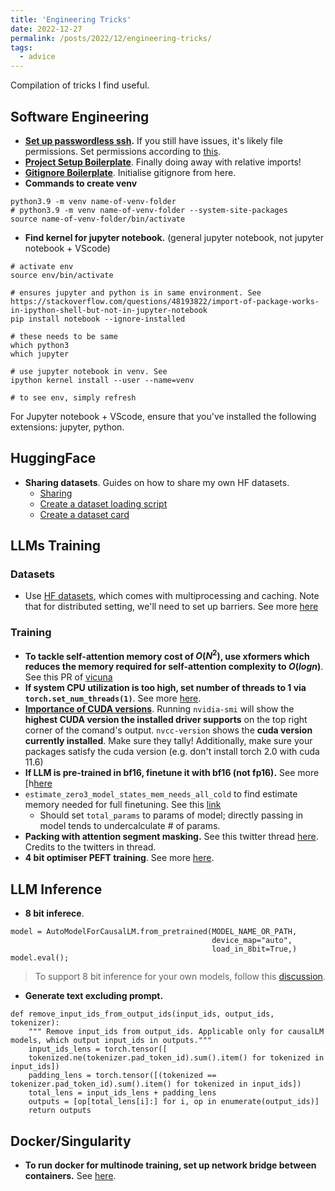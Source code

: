 ```yaml
---
title: 'Engineering Tricks'
date: 2022-12-27
permalink: /posts/2022/12/engineering-tricks/
tags:
  - advice
---
```

Compilation of tricks I find useful.

## Software Engineering
- **[Set up passwordless ssh](https://linuxize.com/post/how-to-setup-passwordless-ssh-login/).** If you still have issues, it's likely file permissions. Set permissions according to [this](https://superuser.com/questions/215504/permissions-on-private-key-in-ssh-folder).
- **[Project Setup Boilerplate](https://goodresearch.dev/setup.html)**. Finally doing away with relative imports!
- **[Gitignore Boilerplate](https://github.com/github/gitignore/blob/main/Python.gitignore)**. Initialise gitignore from here.
- **Commands to create venv**

```
python3.9 -m venv name-of-venv-folder
# python3.9 -m venv name-of-venv-folder --system-site-packages  
source name-of-venv-folder/bin/activate
```

- **Find kernel for jupyter notebook.** (general jupyter notebook, not jupyter notebook + VScode) 

```
# activate env
source env/bin/activate

# ensures jupyter and python is in same environment. See https://stackoverflow.com/questions/48193822/import-of-package-works-in-ipython-shell-but-not-in-jupyter-notebook
pip install notebook --ignore-installed  

# these needs to be same
which python3
which jupyter

# use jupyter notebook in venv. See
ipython kernel install --user --name=venv

# to see env, simply refresh
```

For Jupyter notebook + VScode, ensure that you've installed the following extensions: jupyter, python.

## HuggingFace
- **Sharing datasets**. Guides on how to share my own HF datasets.
  - [Sharing](https://huggingface.co/docs/datasets/share)
  - [Create a dataset loading script](https://huggingface.co/docs/datasets/dataset_script#create-a-dataset-loading-script)
  - [Create a dataset card](https://huggingface.co/docs/datasets/dataset_card) 

## LLMs Training
### Datasets
- Use [HF datasets](https://huggingface.co/docs/datasets/index), which comes with multiprocessing and caching. Note that for distributed setting, we'll need to set up barriers. See more [here](https://huggingface.co/docs/datasets/process#multiprocessing)

### Training
- **To tackle self-attention memory cost of $O(N^2)$, use xformers which reduces the memory required for self-attention complexity to $O(logn)$**. See this PR of [vicuna](https://github.com/lm-sys/FastChat/pull/1255)
- **If system CPU utilization is too high, set number of threads to 1 via `torch.set_num_threads(1)`**. See more [here](https://discuss.pytorch.org/t/cpu-usage-far-too-high-and-training-inefficient/57228).
- **[Importance of CUDA versions](https://stackoverflow.com/questions/9727688/how-to-get-the-cuda-version)**. Running `nvidia-smi` will show the **highest CUDA version the installed driver supports** on the top right corner of the comand's output. `nvcc-version` shows the **cuda version currently installed**. Make sure they tally! Additionally, make sure your packages satisfy the cuda version (e.g. don't install torch 2.0 with cuda 11.6)
- **If LLM is pre-trained in bf16, finetune it with bf16 (not fp16).** See more [h[here](https://huggingface.co/docs/transformers/v4.13.0/en/performance#bf16)
- `estimate_zero3_model_states_mem_needs_all_cold` to find estimate memory needed for full finetuning. See this [link](https://huggingface.co/docs/transformers/main_classes/deepspeed#memory-requirements) 
  - Should set `total_params` to params of model; directly passing in model tends to undercalculate # of params.
- **Packing with attention segment masking.** See this twitter thread [here](https://twitter.com/agihippo/status/1645798187339505666). Credits to the twitters in thread.
- **4 bit optimiser PEFT training**. See more [here](https://huggingface.co/blog/4bit-transformers-bitsandbytes).

## LLM Inference
- **8 bit inferece**. 

```
model = AutoModelForCausalLM.from_pretrained(MODEL_NAME_OR_PATH,
                                             device_map="auto",
                                             load_in_8bit=True,)
model.eval();
```

> To support 8 bit inference for your own models, follow this [discussion](https://github.com/huggingface/transformers/issues/22488). 

- **Generate text excluding prompt.**

```
def remove_input_ids_from_output_ids(input_ids, output_ids, tokenizer):
    """ Remove input_ids from output_ids. Applicable only for causalLM models, which output input_ids in outputs."""
    input_ids_lens = torch.tensor([
    tokenized.ne(tokenizer.pad_token_id).sum().item() for tokenized in input_ids])
    padding_lens = torch.tensor([(tokenized == tokenizer.pad_token_id).sum().item() for tokenized in input_ids])
    total_lens = input_ids_lens + padding_lens
    outputs = [op[total_lens[i]:] for i, op in enumerate(output_ids)]
    return outputs
```

## Docker/Singularity
- **To run docker for multinode training, set up network bridge between containers.** See [here](https://docs.sylabs.io/guides/3.1/user-guide/networking.html).
